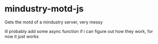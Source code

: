 # mindustry-motd-js
Gets the motd of a mindustry server, very messy

ill probably add some async function if i can figure out how they work, for now it just works
